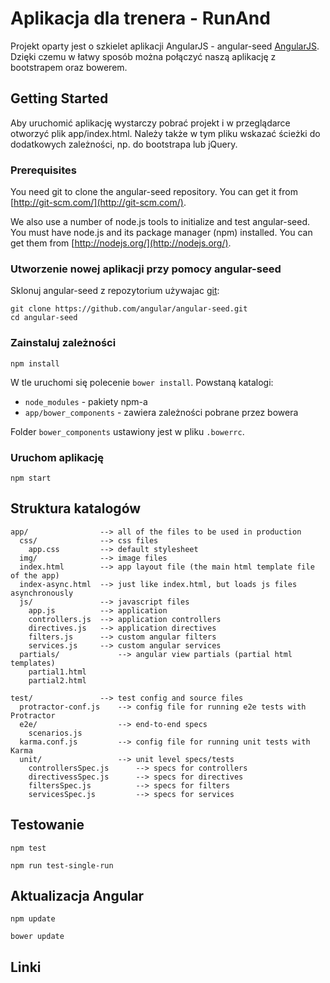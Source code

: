 # Aplikacja dla trenera - RunAnd

Projekt oparty jest o szkielet aplikacji AngularJS - angular-seed [AngularJS](http://angularjs.org/).
Dzięki czemu w łatwy sposób można połączyć naszą aplikację z bootstrapem oraz bowerem.

## Getting Started

Aby uruchomić aplikację wystarczy pobrać projekt i w przeglądarce otworzyć plik app/index.html. Należy także w tym pliku wskazać ścieżki do dodatkowych zależności, np. do bootstrapa lub jQuery.

### Prerequisites

You need git to clone the angular-seed repository. You can get it from
[http://git-scm.com/](http://git-scm.com/).

We also use a number of node.js tools to initialize and test angular-seed. You must have node.js and
its package manager (npm) installed.  You can get them from [http://nodejs.org/](http://nodejs.org/).

### Utworzenie nowej aplikacji przy pomocy angular-seed

Sklonuj angular-seed z repozytorium używajac [git][git]:

```
git clone https://github.com/angular/angular-seed.git
cd angular-seed
```

### Zainstaluj zależności

```
npm install
```

W tle uruchomi się polecenie `bower install`. Powstaną katalogi:

* `node_modules` - pakiety npm-a
* `app/bower_components` - zawiera zależności pobrane przez bowera

Folder `bower_components` ustawiony jest w pliku `.bowerrc`.

### Uruchom aplikację

```
npm start
```

## Struktura katalogów

    app/                --> all of the files to be used in production
      css/              --> css files
        app.css         --> default stylesheet
      img/              --> image files
      index.html        --> app layout file (the main html template file of the app)
      index-async.html  --> just like index.html, but loads js files asynchronously
      js/               --> javascript files
        app.js          --> application
        controllers.js  --> application controllers
        directives.js   --> application directives
        filters.js      --> custom angular filters
        services.js     --> custom angular services
      partials/             --> angular view partials (partial html templates)
        partial1.html
        partial2.html

    test/               --> test config and source files
      protractor-conf.js    --> config file for running e2e tests with Protractor
      e2e/                  --> end-to-end specs
        scenarios.js
      karma.conf.js         --> config file for running unit tests with Karma
      unit/                 --> unit level specs/tests
        controllersSpec.js      --> specs for controllers
        directivessSpec.js      --> specs for directives
        filtersSpec.js          --> specs for filters
        servicesSpec.js         --> specs for services


## Testowanie

```
npm test
```

```
npm run test-single-run
```

## Aktualizacja Angular

```
npm update
```

```
bower update
```

## Linki

[angular]: http://angularjs.org/
[git]: http://git-scm.com/
[bower]: http://bower.io
[npm]: https://www.npmjs.org/
[node]: http://nodejs.org
[protractor]: https://github.com/angular/protractor
[jasmine]: http://pivotal.github.com/jasmine/
[karma]: http://karma-runner.github.io
[travis]: https://travis-ci.org/
[http-server]: https://github.com/nodeapps/http-server
